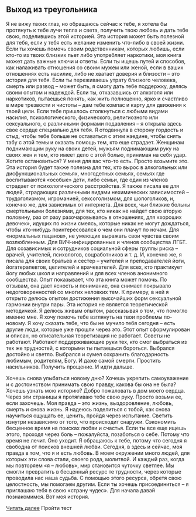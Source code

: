 ## Выход из треугольника

Я не вижу твоих глаз, но обращаюсь сейчас к тебе, я хотела бы протянуть к тебе лучи тепла и света, получить твою любовь и дать тебе свою, поделившись этой историей. Эта история может быть полезной для тебя, если у тебя есть желание изменить что-либо в своей жизни. Если ты хочешь помочь своим родственникам, которых любишь, если кто-то из твоих близких пьет либо употребляет наркотики, моя книга может дать важные ключи и ответы. Если ты ищешь путей и способов, как налаживать отношения со своим мужем или женой, если в ваших отношениях есть насилие, либо не хватает доверия и близости – это история для тебя. Если ты переживаешь утрату близкого человека, смерть или развод – может быть, я смогу дать тебе поддержку, делясь своим опытом и надеждой. Если ты, отказавшись от алкоголя или наркотиков, пытаешься понять, как жить полноценно, ярко и счастливо в мире трезвости и чистоты – дам тебе компас и карту для движения к твоей цели. Если тебе пришлось столкнуться с любыми видами насилия, психологического, физического, религиозного или сексуального, с различными формами подавления – я открыла здесь свое сердце специально для тебя. Я отодвинула в сторону гордость и стыд, чтобы тебе больше не оставаться с этим наедине, чтобы снять табу с этой темы и оказать помощь тем, кто еще страдает. Женщинам поднимающим руку на своих детей, мужьям поднимающим руку на своих жен и тем, кто имеет дело с этой болью, принимая на себя удар. Хотите остановиться? У меня для вас что-то есть. Просто возьмите это. Эта история будет также полезна для тех, кто вырос в алкогольных или дисфункциональных семьях, многодетных семьях, семьях где воспитываются «особые» дети, либо семьи, где один из членов страдает от психологического расстройства. Я также писала ее для людей, страдающих различными видами нехимических зависимостей – трудоголизмом, игроманией, сексоголизмом, для шопоголиков, и, конечно же, для зависимых от интернета. Для всех, чьи близкие больны смертельными болезнями, для тех, кто никак не найдет свою вторую половину, раз от разу разочаровываясь в отношениях, для «хороших девочек», идущих по жизни смеясь, которые никак не могут дождаться, чтобы кто-нибудь поинтересовался о чем они плачут по ночам. Для «нормальных пацанов», не умеющих выражать свои чувства своим возлюбленным. Для ВИЧ-инфицированных и членов сообщества ЛГБТ. Для созависимых и сотрудников социальной сферы группы риска – врачей, учителей, психологов, соцработников и т. д. И, конечно же, я писала для своих братьев и сестер – учителей и преподавателей йоги, йогатерапевтов, целителей и врачевателей. Для всех, кто практикует йогу любых школ и направлений и для всех членов анонимного сообщества. Опыт показывает, что эта книга может помочь. По отзывам, она дает ясность и понимание, она снимает покрывало недоговоренностей со многих неловких тем. К примеру, в ней я открыто делюсь опытом достижения высочайших форм сексуальной гармонии внутри пары. Эта история не является теоретической методичкой. Я делюсь живым опытом, рассказывая о том, что помогло именно мне. Я хочу помочь тебе взглянуть на твои проблемы по-новому. Я хочу сказать тебе, что бы не мучило тебя сегодня – есть другие люди, которые уже прошли через это. Этот опыт сформулирован и описан, но описательная теоретизация не работает. Советы не работают. Работают поддерживающие руки тех, кто смог выбраться из тех же трудностей, с которыми ты пытаешься бороться. Выбрался достойно и светло. Выбрался и сумел сохранить благодарность любимым, родителям, Богу. И даже самой смерти. Простить насильников. Получить прощение. И идти дальше.

Хочешь снова улыбаться новому дню? Хочешь укрепить самоуважение и с достоинством принимать свою правду, какова бы она не была? Хочешь узнать мою историю? Добро пожаловать в дом моего сердца. Через эти страницы я протягиваю тебе свою руку. Просто возьми ее, если захочешь. Моя правда – это жизнь, выздоровление, любовь, смерть и снова жизнь. Я надеюсь поделиться с тобой, как снова научиться ощущать ее, ценить, пройдя через испытание. Светить изнутри независимо от того, что происходит снаружи. Сэкономить бесценное время на поисках любви и счастья. Если ты все еще ищешь этого, проходя через боль – пожалуйста, позаботься о себе. Потому что время не лечит. Оно уходит. Я обращаюсь к тебе, потому что сегодня я свободна от поисков внешней любви. Сегодня, в здесь и сейчас, моя правда в том, что я и есть любовь. В моем окружении много людей, для которых эти слова стали, своего рода, молитвой. И каждый раз, когда мы повторяем «я – любовь», мир становится чуточку светлее. Мы смогли превратить в бесценный ресурс те трудности, через которые проводила нас наша судьба. С помощью этого ресурса, обретя свою целостность, мы помогаем другим. Если ты хочешь присоединиться – я приглашаю тебя в свою «страну чудес». Для начала давай познакомимся. Вот моя история.

[Читать далее](http://pavel6625.github.io/alisa-lisenkova/triangle1.html)
Пройти тест
